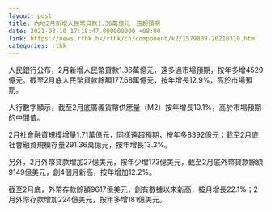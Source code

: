 ```yaml
---
layout: post
title: 內地2月新增人民幣貸款1.36萬億元　遠超預期
date: 2021-03-10 17:18:47.000000000 +08:00
link: https://news.rthk.hk/rthk/ch/component/k2/1579809-20210310.htm
categories: rthk
---
```


人民銀行公布，2月新增人民幣貸款1.36萬億元，遠多過市場預期，按年多增4529億元。截至2月底人民幣貸款餘額177.68萬億元，按年增長12.9%，高於市場預期。

人行數字顯示，截至2月底廣義貨幣供應量（M2）按年增長10.1%，高於市場預期的中間值。

2月社會融資規模增量1.71萬億元，同樣遠超預期，按年多8392億元；截至2月底社會融資規模存量291.36萬億元，按年增長13.3%。

另外，2月外幣貸款增加27億美元，按年少增173億美元，截至2月底外幣貸款餘額9149億美元，創4個月新高，按年增加12.2%。

截至2月底，外幣存款餘額9617億美元，創有數據以來新高，按月增長22.1%；2月外幣存款增加224億美元，按年多增181億美元。

